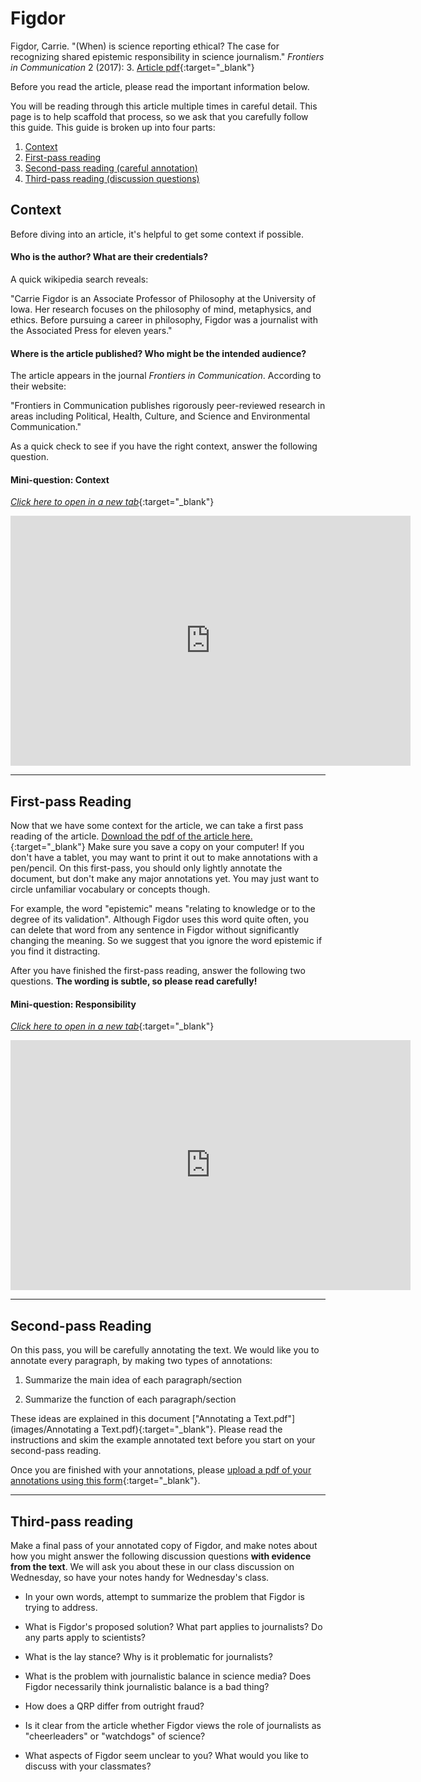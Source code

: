 # Figdor

Figdor, Carrie. "(When) is science reporting ethical? The case for recognizing shared epistemic responsibility in science journalism." *Frontiers in Communication* 2 (2017): 3. [Article pdf](https://drive.google.com/file/d/1HeVt66YVg_lz3ZbBETEUYBvFlm_-VuI1/view?usp=sharing){:target="_blank"}

Before you read the article, please read the important information below.

You will be reading through this article multiple times in careful detail. This page is to help scaffold that process, so we ask that you carefully follow this guide. This guide is broken up into four parts:

1. [Context](#context)
2. [First-pass reading](#first-pass-reading)
3. [Second-pass reading (careful annotation)](#second-pass-reading)
4. [Third-pass reading (discussion questions)](#third-pass-reading)

## Context 

Before diving into an article, it's helpful to get some context if possible. 

#### Who is the author? What are their credentials?

A quick wikipedia search reveals:

"Carrie Figdor is an Associate Professor of Philosophy at the University of Iowa. Her research focuses on the philosophy of mind, metaphysics, and ethics. Before pursuing a career in philosophy, Figdor was a journalist with the Associated Press for eleven years."

#### Where is the article published? Who might be the intended audience? 

The article appears in the journal *Frontiers in Communication*. According to their website:

"Frontiers in Communication publishes rigorously peer-reviewed research in areas including Political, Health, Culture, and Science and Environmental Communication."


As a quick check to see if you have the right context, answer the following question.

#### Mini-question: Context
[*Click here to open in a new tab*](https://forms.gle/vEYetY7Y9yn6FKMs5){:target="_blank"}
<iframe src="https://docs.google.com/forms/d/e/1FAIpQLSeCPls3najDxvk-w7F0ADpwYddhw9Q7ZXhoBGP2wz6DGi1V2w/viewform?embedded=true" width="640" height="400" frameborder="0" marginheight="0" marginwidth="0">Loading…
</iframe>

------------------------------------

## First-pass Reading

Now that we have some context for the article, we can take a first pass reading of the article. [Download the pdf of the article here.](https://drive.google.com/file/d/1HeVt66YVg_lz3ZbBETEUYBvFlm_-VuI1/view?usp=sharing){:target="_blank"} Make sure you save a copy on your computer! If you don't have a tablet, you may want to print it out to make annotations with a pen/pencil. On this first-pass, you should only lightly annotate the document, but don't make any major annotations yet. You may just want to circle unfamiliar vocabulary or concepts though.

For example, the word "epistemic" means "relating to knowledge or to the degree of its validation". Although Figdor uses this word quite often, you can delete that word from any sentence in Figdor without significantly changing the meaning. So we suggest that you ignore the word epistemic if you find it distracting.

After you have finished the first-pass reading, answer the following two questions. **The wording is subtle, so please read carefully!**

#### Mini-question: Responsibility
[*Click here to open in a new tab*](https://forms.gle/Tt3LjFTpqiyvfVVz9){:target="_blank"}
<iframe src="https://docs.google.com/forms/d/e/1FAIpQLSdHXtswoXKv8ytzS0wqUJIjfYonPLWbnAgB-DKeDiH05GMx7Q/viewform?embedded=true" width="640" height="400" frameborder="0" marginheight="0" marginwidth="0">Loading…
</iframe>

-----------------------------------------

## Second-pass Reading

On this pass, you will be carefully annotating the text. We would like you to annotate every paragraph, by making two types of annotations: 

1. Summarize the main idea of each paragraph/section

2. Summarize the function of each paragraph/section

These ideas are explained in this document ["Annotating a Text.pdf"](images/Annotating a Text.pdf){:target="_blank"}. Please read the instructions and skim the example annotated text before you start on your second-pass reading. 

Once you are finished with your annotations, please [upload a pdf of your annotations using this form](https://forms.gle/qf1raXCP4kw9Wst5A){:target="_blank"}.


-----------------------------------------

## Third-pass reading

Make a final pass of your annotated copy of Figdor, and make notes about how you might answer the following discussion questions **with evidence from the text**. We will ask you about these in our class discussion on Wednesday, so have your notes handy for Wednesday's class.

+ In your own words, attempt to summarize the problem that Figdor is trying to address.

+ What is Figdor's proposed solution? What part applies to journalists? Do any parts apply to scientists?

+ What is the lay stance? Why is it problematic for journalists?

+ What is the problem with journalistic balance in science media? Does Figdor necessarily think journalistic balance is a bad thing?

+ How does a QRP differ from outright fraud?

+ Is it clear from the article whether Figdor views the role of journalists as "cheerleaders" or "watchdogs" of science?

+ What aspects of Figdor seem unclear to you? What would you like to discuss with your classmates?
